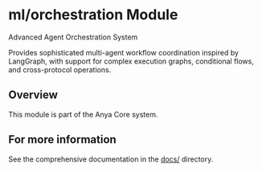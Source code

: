 # ml/orchestration Module

Advanced Agent Orchestration System

Provides sophisticated multi-agent workflow coordination inspired by LangGraph,
with support for complex execution graphs, conditional flows, and cross-protocol operations.

## Overview

This module is part of the Anya Core system.

## For more information

See the comprehensive documentation in the [docs/](../../../docs/) directory.
